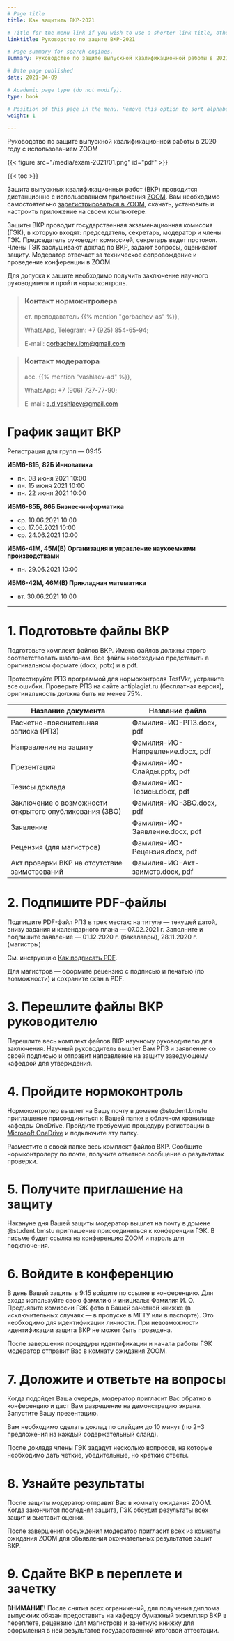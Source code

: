 ```yaml
---
# Page title
title: Как защитить ВКР-2021

# Title for the menu link if you wish to use a shorter link title, otherwise remove this option.
linktitle: Руководство по защите ВКР-2021

# Page summary for search engines.
summary: Руководство по защите выпускной квалификационной работы в 2021 году с использованием ZOOM

# Date page published
date: 2021-04-09

# Academic page type (do not modify).
type: book

# Position of this page in the menu. Remove this option to sort alphabetically.
weight: 1

---
```

Руководство по защите выпускной квалификационной работы в 2020 году с использованием ZOOM

{{< figure src="/media/exam-2021/01.png" id="pdf" >}}

{{< toc >}}

Защита выпускных квалификационных работ (ВКР) проводится дистанционно с использованием приложения [ZOOM](https://zoom.us/). Вам необходимо самостоятельно [зарегистрироваться в ZOOM](https://zoom.us/signup), скачать, установить и настроить приложение на своем компьютере.

Защиты ВКР проводит государственная экзаменационная комиссия (ГЭК), в которую входят: председатель, секретарь, модератор и члены ГЭК. Председатель руководит комиссией, секретарь ведет протокол. Члены ГЭК заслушивают доклад по ВКР, задают вопросы, оценивают защиту. Модератор отвечает за техническое сопровождение и проведение конференции в ZOOM.

Для допуска к защите необходимо получить заключение научного руководителя и пройти нормоконтроль.

> ### Контакт нормокнтролера 
>
> ст. преподаватель {{% mention "gorbachev-as" %}},
> 
> WhatsApp, Telegram: ‭+7 (925) 854-65-94;
> 
> E-mail: gorbachev.ibm@gmail.com

> ### Контакт модератора
>
> асс. {{% mention "vashlaev-ad" %}},
> 
> WhatsApp: +7 (906) 737-77-90;
> 
> E-mail: a.d.vashlaev@gmail.com


# График защит ВКР

Регистрация для групп — 09:15

**ИБМ6-81Б, 82Б Инноватика**
* пн. 08 июня 2021 10:00
* пн. 15 июня 2021 10:00
* пн. 22 июня 2021 10:00


**ИБМ6-85Б, 86Б Бизнес-информатика**
* ср. 10.06.2021 10:00
* ср. 17.06.2021 10:00
* ср. 24.06.2021 10:00

**ИБМ6-41М, 45М(В) Организация и управление наукоемкими производствами**
* пн. 29.06.2021 10:00

**ИБМ6-42М, 46М(В) Прикладная математика**
* вт. 30.06.2021 10:00


---

# 1. Подготовьте файлы ВКР

Подготовьте комплект файлов ВКР. Имена файлов должны строго соответствовать шаблонам. Все файлы необходимо представить в оригинальном формате (docx, pptx) и в pdf.

Протестируйте РПЗ программой для нормоконтроля TestVkr, устраните все ошибки. Проверьте РПЗ на сайте antiplagiat.ru (бесплатная версия), оригинальность должна быть не менее 75%.

| Название документа                                     | Название файла                   |
|--------------------------------------------------------|----------------------------------|
| Расчетно-пояснительная записка (РПЗ)                   | Фамилия-ИО-РПЗ.docx, pdf         |
| Направление на защиту                                  | Фамилия-ИО-Направление.docх, pdf |
| Презентация                                            | Фамилия-ИО-Слайды.pptx, pdf      |
| Тезисы доклада                                         | Фамилия-ИО-Тезисы.docx, pdf      |
| Заключение о возможности открытого опубликования (ЗВО) | Фамилия-ИО-ЗВО.docx, pdf         |
| Заявление                                              | Фамилия-ИО-Заявление.docx, pdf   |
| Рецензия (для магистров)                               | Фамилия-ИО-Рецензия.docx, pdf    |
| Акт проверки ВКР на отсутствие заимствований           | Фамилия-ИО-Акт-заимств.docx, pdf |


# 2. Подпишите PDF-файлы

Подпишите PDF-файл РПЗ в трех местах: на титуле — текущей датой, внизу задания и календарного плана — 07.02.2021 г.
Заполните и подпишите заявление — 01.12.2020 г. (бакалавры), 28.11.2020 г. (магистры)

См. инструкцию [Как подписать PDF](center/../../pdf/).

Для магистров — оформите рецензию с подписью и печатью (по возможности) и сохраните скан в PDF.

# 3. Перешлите файлы ВКР руководителю

Перешлите весь комплект файлов ВКР научному руководителю для заключения. Научный руководитель вышлет Вам РПЗ и заявление со своей подписью и отправит направление на защиту заведующему кафедрой для утверждения.

# 4. Пройдите нормоконтроль

Нормоконтролер вышлет на Вашу почту в домене @student.bmstu приглашение присоединиться к Вашей папке в облачном хранилище кафедры OneDrive. Пройдите требуемую процедуру регистрации в [Microsoft OneDrive](https://www.microsoft.com/ru-ru/microsoft-365/onedrive/online-cloud-storage) и подключите эту папку.

Разместите в своей папке весь комплект файлов ВКР. Сообщите нормконтролеру по почте, получите ответное сообщение о результатах проверки.

# 5. Получите приглашение на защиту

Накануне дня Вашей защиты модератор вышлет на почту в домене @student.bmstu приглашение присоединиться к конференции ГЭК. В письме будет ссылка на конференцию ZOOM и пароль для подключения.

# 6. Войдите в конференцию

В день Вашей защиты в 9:15 войдите по ссылке в конференцию. Для входа используйте свою фамилию и инициалы: Фамилия И. О. Предъявите комиссии ГЭК фото в Вашей зачетной книжке (в исключительных случаях — в пропуске в МГТУ или в паспорте). Это необходимо для идентификации личности. При невозможности идентификации защита ВКР не может быть проведена.

После завершения процедуры идентификации и начала работы ГЭК модератор отправит Вас в комнату ожидания ZOOM.

# 7. Доложите и ответьте на вопросы

Когда подойдет Ваша очередь, модератор пригласит Вас обратно в конференцию и даст Вам разрешение на демонстрацию экрана. Запустите Вашу презентацию.

Вам необходимо сделать доклад по слайдам до 10 минут (по 2−3 предложения на каждый содержательный слайд).

После доклада члены ГЭК зададут несколько вопросов, на которые необходимо дать четкие, убедительные, но краткие ответы.

# 8. Узнайте результаты

После защиты модератор отправит Вас в комнату ожидания ZOOM. Когда закончится последняя защита, ГЭК обсудит результаты всех защит и выставит оценки.

После завершения обсуждения модератор пригласит всех из комнаты ожидания ZOOM для объявления окончательных результатов защит ВКР.

# 9. Сдайте ВКР в переплете и зачетку

**ВНИМАНИЕ!** После снятия всех ограничений, для получения диплома выпускник обязан предоставить на кафедру бумажный экземпляр ВКР в переплете, рецензию (для магистров) и зачетную книжку для оформления в ней результатов государственной итоговой аттестации.
